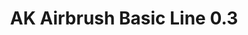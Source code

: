 ---
layout: product
title: "AK Airbrush Basic Line 0.3"
price: "5300" 
desc: "Airbrush 0.3mm"
img_path: "/assets/img/AK9000.webp"
brand: "N/A"
available: true
special_offer: true
new: false
soon: false
cat: "0N/A"
subcat: "0N/A"
subsubcat: "0N/A"
sifra: "AK9000"
popular: false
spec: true
---